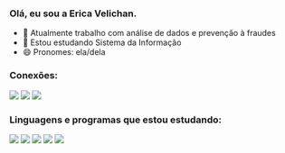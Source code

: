 ### Olá, eu sou a Erica Velichan. 

- 🔭 Atualmente trabalho com análise de dados e prevenção à fraudes
- 🌱 Estou estudando Sistema da Informação
- 😄 Pronomes: ela/dela

### Conexões: 
<div> 
  <a href="https://instagram.com/ericavelichan" target="_blank"><img src="https://img.shields.io/badge/-Instagram-%23E4405F?style=for-the-badge&logo=instagram&logoColor=white" target="_blank"></a>
  <a href = "mailto:ericavelichans@gmail.com"><img src="https://img.shields.io/badge/-Gmail-%23333?style=for-the-badge&logo=gmail&logoColor=white" target="_blank"></a>
  <a href="https://www.linkedin.com/in/ericavelichan" target="_blank"><img src="https://img.shields.io/badge/-LinkedIn-%230077B5?style=for-the-badge&logo=linkedin&logoColor=white" target="_blank"></a> 

### Linguagens e programas que estou estudando: 

<div> 
<img src= 'https://img.shields.io/badge/Python-3776AB?style=for-the-badge&logo=python&logoColor=white'></a>
<img src='https://img.shields.io/badge/HTML-239120?style=for-the-badge&logo=html5&logoColor=white'></a>
<img src='https://img.shields.io/badge/Google%20Analytics-E37400?style=for-the-badge&logo=google%20analytics&logoColor=white'></a>
<img src='https://img.shields.io/badge/MySQL-005C84?style=for-the-badge&logo=mysql&logoColor=white '></a>
<img src='https://img.shields.io/badge/CSS-239120?&style=for-the-badge&logo=css3&logoColor=white' ></a>
